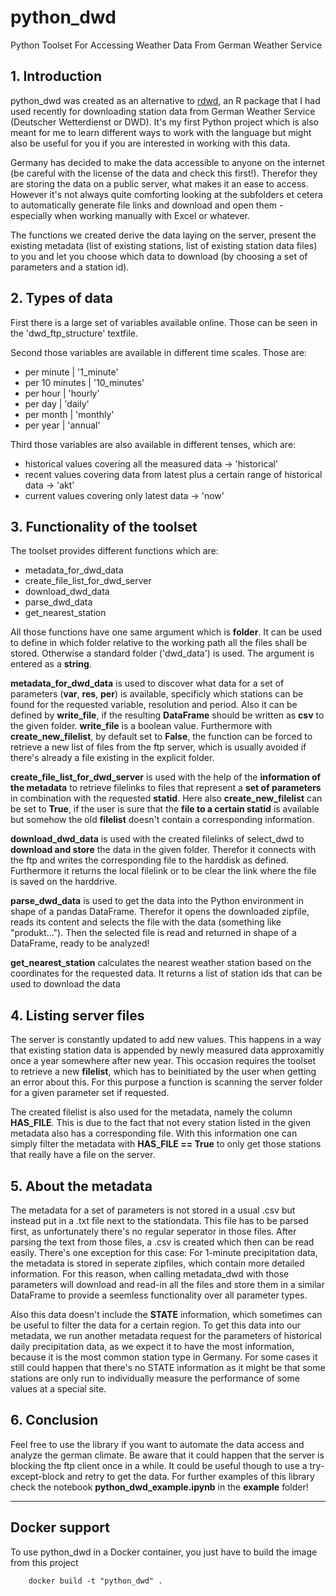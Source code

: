 # python_dwd

Python Toolset For Accessing Weather Data From German Weather Service

## 1. Introduction

python_dwd was created as an alternative to [rdwd](https://github.com/brry/rdwd), an R package that I had used recently for downloading station data from German Weather Service (Deutscher Wetterdienst or DWD). It's my first Python project which is also meant for me to learn different ways to work with the language but might also be useful for you if you are interested in working with this data.

Germany has decided to make the data accessible to anyone on the internet (be careful with the license of the data and check this first!). Therefor they are storing the data on a public server, what makes it an ease to access. However it's not always quite comforting looking at the subfolders et cetera to automatically generate file links and download and open them - especially when working manually with Excel or whatever.

The functions we created derive the data laying on the server, present the existing metadata (list of existing stations, list of existing station data files) to you and let you choose which data to download (by choosing a set of parameters and a station id).

## 2. Types of data

First there is a large set of variables available online. Those can be seen in the 'dwd_ftp_structure' textfile.

Second those variables are available in different time scales. Those are:

- per minute | '1_minute'
- per 10 minutes | '10_minutes'
- per hour | 'hourly'
- per day | 'daily'
- per month | 'monthly'
- per year | 'annual'

Third those variables are also available in different tenses, which are:

- historical values covering all the measured data -> 'historical'
- recent values covering data from latest plus a certain range of historical data -> 'akt'
- current values covering only latest data -> 'now'

## 3. Functionality of the toolset

The toolset provides different functions which are:

- metadata_for_dwd_data
- create_file_list_for_dwd_server
- download_dwd_data
- parse_dwd_data
- get_nearest_station

All those functions have one same argument which is **folder**. It can be used to define in which folder relative to the working path all the files shall be stored. Otherwise a standard folder ('dwd_data') is used. The argument is entered as a **string**.

**metadata_for_dwd_data** is used to discover what data for a set of parameters (**var**, **res**, **per**) is available, specificly which stations can be found for the requested variable, resolution and period. Also it can be defined by **write_file**, if the resulting **DataFrame** should be written as **csv** to the given folder. **write_file** is a boolean value. Furthermore with **create_new_filelist**, by default set to **False**, the function can be forced to retrieve a new list of files from the ftp server, which is usually avoided if there's already a file existing in the explicit folder.

**create_file_list_for_dwd_server** is used with the help of the **information of the metadata** to retrieve filelinks to files that represent a **set of parameters** in combination with the requested **statid**. Here also **create_new_filelist** can be set to **True**, if the user is sure that the **file to a certain statid** is available but somehow the old **filelist** doesn't contain a corresponding information.

**download_dwd_data** is used with the created filelinks of select_dwd to **download and store** the data in the given folder. Therefor it connects with the ftp and writes the corresponding file to the harddisk as defined. Furthermore it returns the local filelink or to be clear the link where the file is saved on the harddrive.

**parse_dwd_data** is used to get the data into the Python environment in shape of a pandas DataFrame. Therefor it opens the downloaded zipfile, reads its content and selects the file with the data (something like "produkt..."). Then the selected file is read and returned in shape of a DataFrame, ready to be analyzed!

**get_nearest_station** calculates the nearest weather station based on the coordinates for the requested data. It returns a list of station ids that can be used to download the data 
 
## 4. Listing server files

The server is constantly updated to add new values. This happens in a way that existing station data is appended by newly measured data approxamitly once a year somewhere after new year. This occasion requires the toolset to retrieve a new **filelist**, which has to beinitiated by the user when getting an error about this. For this purpose a function is scanning the server folder for a given parameter set if requested.

The created filelist is also used for the metadata, namely the column **HAS_FILE**. This is due to the fact that not every station listed in the given metadata also has a corresponding file. With this information one can simply filter the metadata with **HAS_FILE == True** to only get those stations that really have a file on the server.

## 5. About the metadata

The metadata for a set of parameters is not stored in a usual .csv but instead put in a .txt file next to the stationdata. This file has to be parsed first, as unfortunately there's no regular seperator in those files. After parsing the text from those files, a .csv is created which then can be read easily. There's one exception for this case: For 1-minute precipitation data, the metadata is stored in seperate zipfiles, which contain more detailed information. For this reason, when calling metadata_dwd with those parameters will download and read-in all the files and store them in a similar DataFrame to provide a seemless functionality over all parameter types. 

Also this data doesn't include the **STATE** information, which sometimes can be useful to filter the data for a certain region. To get this data into our metadata, we run another metadata request for the parameters of historical daily precipitation data, as we expect it to have the most information, because it is the most common station type in Germany. For some cases it still could happen that there's no STATE information as it might be that some stations are only run to individually measure the performance of some values at a special site.

## 6. Conclusion

Feel free to use the library if you want to automate the data access and analyze the german climate. Be aware that it could happen that the server is blocking the ftp client once in a while. It could be useful though to use a try-except-block and retry to get the data. For further examples of this library check the notebook **python_dwd_example.ipynb** in the **example** folder!

____

## Docker support

To use python_dwd in a Docker container, you just have to build the image from this project

```
    docker build -t "python_dwd" .
```
